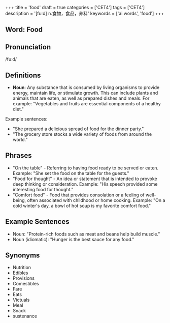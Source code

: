 +++
title = 'food'
draft = true
categories = ['CET4']
tags = ['CET4']
description = '[fuːd] n.食物，食品，养料'
keywords = ['ai words', 'food']
+++

## Word: Food

## Pronunciation
/fuːd/

## Definitions
- **Noun**: Any substance that is consumed by living organisms to provide energy, maintain life, or stimulate growth. This can include plants and animals that are eaten, as well as prepared dishes and meals. For example: "Vegetables and fruits are essential components of a healthy diet."

Example sentences:
- "She prepared a delicious spread of food for the dinner party."
- "The grocery store stocks a wide variety of foods from around the world."

## Phrases
- "On the table" - Referring to having food ready to be served or eaten. Example: "She set the food on the table for the guests."
- "Food for thought" - An idea or statement that is intended to provoke deep thinking or consideration. Example: "His speech provided some interesting food for thought."
- "Comfort food" - Food that provides consolation or a feeling of well-being, often associated with childhood or home cooking. Example: "On a cold winter's day, a bowl of hot soup is my favorite comfort food."

## Example Sentences
- Noun: "Protein-rich foods such as meat and beans help build muscle."
- Noun (idiomatic): "Hunger is the best sauce for any food."
  
## Synonyms
- Nutrition
- Edibles
- Provisions
- Comestibles
- Fare
- Eats
- Victuals
- Meal
- Snack
- sustenance
